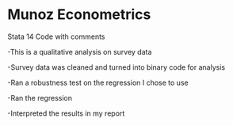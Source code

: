 # Munoz Econometrics

Stata 14 Code with comments

-This is a qualitative analysis on survey data

-Survey data was cleaned and turned into binary code for analysis

-Ran a robustness test on the regression I chose to use

-Ran the regression

-Interpreted the results in my report
